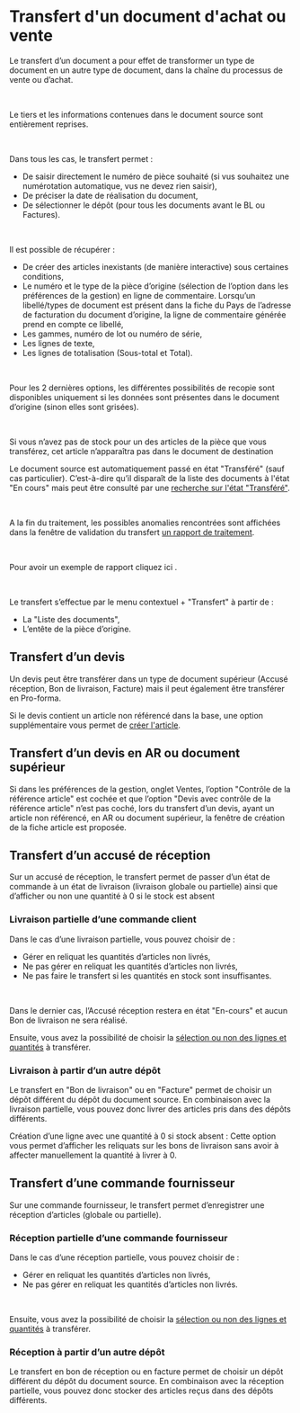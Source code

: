 # Transfert d'un document d'achat ou vente


Le transfert d’un document a pour effet de transformer un type de document 
 en un autre type de document, dans la chaîne du processus de vente ou 
 d’achat.


 


Le tiers et les informations contenues dans le document source sont 
 entièrement reprises.


 


Dans tous les cas, le transfert permet :


* De saisir directement le numéro de pièce souhaité (si vus souhaitez 
 une numérotation automatique, vus ne devez rien saisir),
* De préciser la date de réalisation du document,
* De sélectionner le dépôt (pour tous les documents avant le BL 
 ou Factures).


 


Il est possible de récupérer :


* De créer des articles inexistants (de manière interactive) sous 
 certaines conditions,
* Le numéro et le type de la pièce d’origine (sélection de l’option 
 dans les préférences de la gestion) en ligne de commentaire. Lorsqu’un 
 libellé/types de document est présent dans la fiche du Pays de l’adresse 
 de facturation du document d’origine, la ligne de commentaire générée 
 prend en compte ce libellé,
* Les gammes, numéro de lot ou numéro de série,
* Les lignes de texte,
* Les lignes de totalisation (Sous-total et Total).


 


Pour les 2 dernières options, les différentes possibilités de recopie 
 sont disponibles uniquement si les données sont présentes dans le document 
 d’origine (sinon elles sont grisées).


 


Si vous n’avez pas de stock pour un des articles de la pièce que vous 
 transférez, cet article n’apparaîtra pas dans le document de destination


Le document source est automatiquement passé en état "Transféré" 
 (sauf cas particulier). C’est-à-dire qu’il disparaît de la liste des documents 
 à l'état "En cours" mais peut être consulté par une [recherche sur l'état 
 "Transféré"](../../Liste/1/ListeDocumentsVente.md).


 


A la fin du traitement, les possibles anomalies rencontrées sont affichées 
 dans la fenêtre de validation du transfert [un 
 rapport de traitement](RapportFinTraitement.md).


 


Pour avoir un exemple de rapport cliquez ici .


 


Le transfert s’effectue par le menu contextuel + "Transfert" 
 à partir de :


* La "Liste des documents",
* L’entête de la pièce d’origine.


## Transfert d’un devis


Un devis peut être transférer dans un type de document supérieur (Accusé 
 réception, Bon de livraison, Facture) mais il peut également être transférer 
 en Pro-forma.


Si le devis contient un article non référencé dans la base, une option 
 supplémentaire vous permet de [créer 
 l'article](../5/CréationArticleDuplicationTransfert.md).


## Transfert d’un devis en AR ou document supérieur


Si dans les préférences de la gestion, onglet Ventes, l’option "Contrôle 
 de la référence article" est cochée et que l’option "Devis avec 
 contrôle de la référence article" n’est pas coché, lors du transfert 
 d’un devis, ayant un article non référencé, en AR ou document supérieur, 
 la fenêtre de création de la fiche article est proposée.


## Transfert d’un accusé de réception


Sur un accusé de réception, le transfert permet de passer d’un état 
 de commande à un état de livraison (livraison globale ou partielle) ainsi 
 que d’afficher ou non une quantité à 0 si le stock est absent


### Livraison partielle d’une commande client


Dans le cas d’une livraison partielle, vous pouvez choisir de :


* Gérer en reliquat les quantités d’articles non livrés,
* Ne pas gérer en reliquat les quantités d’articles non livrés,
* Ne pas faire le transfert si les quantités en stock sont insuffisantes.


 


Dans le dernier cas, l’Accusé réception restera en état "En-cours" 
 et aucun Bon de livraison ne sera réalisé.


Ensuite, vous avez la possibilité de choisir la [sélection 
 ou non des lignes et quantités](../3/SelectionLignesQuantitesDuplicationTransfert.md) à transférer.


### Livraison à partir d’un autre dépôt


Le transfert en "Bon de livraison" ou en "Facture" 
 permet de choisir un dépôt différent du dépôt du document source. En combinaison 
 avec la livraison partielle, vous pouvez donc livrer des articles pris 
 dans des dépôts différents.


Création d’une ligne avec une quantité à 0 si stock absent : Cette option 
 vous permet d’afficher les reliquats sur les bons de livraison sans avoir 
 à affecter manuellement la quantité à livrer à 0.


## Transfert d’une commande fournisseur


Sur une commande fournisseur, le transfert permet d’enregistrer une 
 réception d’articles (globale ou partielle).


### Réception partielle d’une commande fournisseur


Dans le cas d’une réception partielle, vous pouvez choisir de :


* Gérer en reliquat les quantités d’articles non livrés,
* Ne pas gérer en reliquat les quantités d’articles non livrés.


 


Ensuite, vous avez la possibilité de choisir la [sélection 
 ou non des lignes et quantités](../3/SelectionLignesQuantitesDuplicationTransfert.md) à transférer.


### Réception à partir d’un autre dépôt


Le transfert en bon de réception ou en facture permet de choisir un 
 dépôt différent du dépôt du document source. En combinaison avec la réception 
 partielle, vous pouvez donc stocker des articles reçus dans des dépôts 
 différents.


